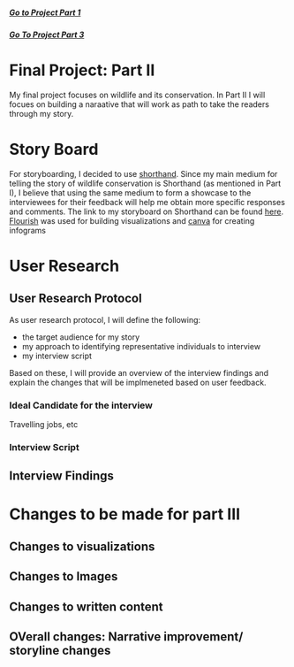 ##### [Go to Project Part 1](FinalProject1.md)

##### [Go To Project Part 3](FinalProject3.md)

# Final Project: Part II
My final project focuses on wildlife and its conservation. In Part II I will focues on building a naraative that will work as path to take the readers through my story.

# Story Board
For storyboarding, I decided to use [shorthand](https://shorthand.com/). Since my main medium for telling the story of wildlife conservation is Shorthand (as mentioned in Part I), I believe that using the same medium to form a showcase to the interviewees for their feedback will help me obtain more specific responses and comments. 
The link to my storyboard on Shorthand can be found [here](https://preview.shorthand.com/wwCH78d1u4WSKyrD). [Flourish](https://flourish.studio/) was used for building visualizations and [canva](https://www.canva.com/) for creating infograms

# User Research

## User Research Protocol
As user research protocol, I will define the following:
- the target audience for my story
- my approach to identifying representative individuals to interview
- my interview script 

Based on these, I will provide an overview of the interview findings and explain the changes that will be implmeneted based on user feedback. 

### Ideal Candidate for the interview 
Travelling jobs, etc

### Interview Script

## Interview Findings

# Changes to be made for part III
## Changes to visualizations
## Changes to Images
## Changes to written content
## OVerall changes: Narrative improvement/ storyline changes
